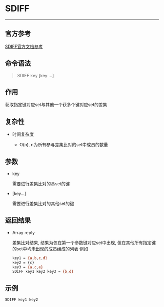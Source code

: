 # SDIFF

---

## 官方参考

[SDIFF官方文档参考](https://redis.io/commands/SDIFF/)

## 命令语法

> SDIFF key [key ...]

## 作用

获取指定键对应set与其他一个获多个键对应set的差集

## 复杂性

- 时间复杂度

  - O(n), n为所有参与差集比对的set中成员的数量

## 参数

- key

  需要进行差集比对的基set的键

- [key...]

  需要进行差集比对的其他set的键

## 返回结果

- Array reply

  差集比对结果, 结果为仅在第一个参数键对应set中出现, 但在其他所有指定键的set中均未出现的成员组成的列表
  例如
  ```bash
  key1 = {a,b,c,d}
  key2 = {c}
  key3 = {a,c,e}
  SDIFF key1 key2 key3 = {b,d}
  ```

## 示例

```bash
SDIFF key1 key2
```